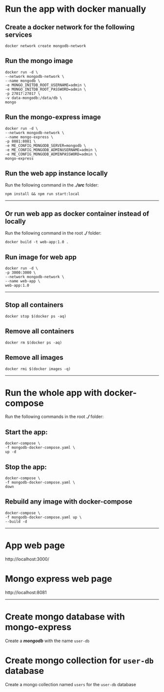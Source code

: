 # Run the app with docker manually
## Create a docker network for the following services
    docker network create mongodb-network

## Run the mongo image
    docker run -d \
    --network mongodb-network \
    --name mongodb \
    -e MONGO_INITDB_ROOT_USERNAME=admin \
    -e MONGO_INITDB_ROOT_PASSWORD=admin \
    -p 27017:27017 \
    -v data-mongodb:/data/db \
    mongo

## Run the mongo-express image
    docker run -d \
    --network mongodb-network \
    --name mongo-express \
    -p 8081:8081 \
    -e ME_CONFIG_MONGODB_SERVER=mongodb \
    -e ME_CONFIG_MONGODB_ADMINUSERNAME=admin \
    -e ME_CONFIG_MONGODB_ADMINPASSWORD=admin \
    mongo-express

## Run the web app instance locally
Run the following command in the **_./src_** folder:
<br>

    npm install && npm run start:local

<hr>

## Or run web app as docker container instead of locally
Run the following command in the root **_./_** folder:
<br>

    docker build -t web-app:1.0 .

## Run image for web app
    docker run -d \
    -p 3000:3000 \
    --network mongodb-network \
    --name web-app \
    web-app:1.0

<hr>

## Stop all containers
    docker stop $(docker ps -aq)

## Remove all containers
    docker rm $(docker ps -aq)

## Remove all images
    docker rmi $(docker images -q)

<hr>

# Run the whole app with docker-compose
Run the following commands in the root **_./_** folder:

## Start the app:
    docker-compose \
    -f mongodb-docker-compose.yaml \
    up -d

## Stop the app:
    docker-compose \
    -f mongodb-docker-compose.yaml \
    down

## Rebuild any image with docker-compose
    docker-compose \
    -f mongodb-docker-compose.yaml up \
    --build -d

<hr>

# App web page
http://localhost:3000/

# Mongo express web page
http://localhost:8081

<hr>

# Create mongo database with mongo-express
Create a **_mongodb_** with the name `user-db`

# Create mongo collection for `user-db` database
Create a mongo collection named `users` for the `user-db` database
